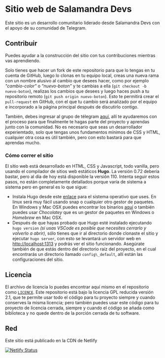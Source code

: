 # Sitio web de Salamandra Devs

Este sitio es un desarrollo comunitario liderado desde Salamandra Devs con el apoyo de su comunidad de Telegram.

## Contribuir

Puedes ayudar a la construcción del sitio con tus contribuciones mientras vas aprendiendo. 

Solo tienes que hacer un fork de este repositorio para que lo tengas en tu cuenta de GitHub, luego lo clonas en tu equipo local, creas una nueva rama con un nombre alusivo al cambio que desees hacer, como por ejemplo _"cambio-color"_ o _"nuevo-boton"_ y te cambias a ella (`git checkout -b nuevo-boton`), realizas los cambios que desees y luego haces push a tu repositorio remoto (`git push origin nuevo-boton`). Esto te permitirá crear el `pull-request` en GitHub, con el que tu cambio será analizado por el equipo e incorporado a la página principal después de discutirlo contigo. 

También, debes ingresar al grupo de télegram [aquí](https://t.me/salamandradevs), allí te ayudaremos con el proceso para que finalmente te hagas parte del proyecto y aprendas junto con la comunidad. No es necesario que seas un desarrollador experiemtado, solo que tengas unos fundamentos mínimos de CSS y HTML, cualquier otra cosa es útil también, pero con esto bastará para que aprendas mucho.

### Cómo correr el sitio

El sitio web está desarrollado en HTML, CSS y Javascript, todo vanilla, pero usando el compilador de sitios web estáticos **Hugo**. La versión 0.72 debería bastar, pero al día de hoy está disponible la versión 110. Intenta seguir estos pasos, no están completamente detallados porque varía de sistema a sistema pero en general es lo que sigue:

- Instala Hugo desde este [enlace](https://gohugo.io/installation/) para el sistema operativo que uses. En linux será muy fácil usando snap o cualquier otro gestor de paquetes. En Windows y Mac OSX puedes encontrar los binarios [aquí](https://github.com/gohugoio/hugo/releases/) o también puedes usar _Chocolatey_ que es un gestor de paquetes en Windows o _Homebrew_ en Mac OSX.
- Después de que hayas probado que Hugo esté instalado ejecutando `hugo version` _(si usas VSCode es posible que necesites cerrarlo y volverlo a abrir)_, sólo tienes que ir al directorio donde clonaste el sitio y ejecutar `hugo server`, con esto se levantará un servidor web en [http://localhost:1313](http://localhost:1313) y podrás ver el sitio funcionando. Asegúrate también de que estás dentro del directorio raíz del proyecto, en el cual encontrarás un directorio llamado `config\_default`, allí están las configuraciones del sitio.

## Licencia
El archivo de licencia lo puedes encontrar aquí mismo en el repositorio como [`LICENCE`](https://github.com/SalamandraDevs/salamandradevs/blob/main/LICENSE). Este repositorio está bajo la licencia GPL reducida versión 2.1, que te permite usar todo el código para tu proyecto siempre y cuando conserves la misma licencia; pero también puedes usar este código para tu proyecto de licencia cerrada, siempre y cuando el código se añada como biblioteca y no quede dentro de la porción cerrada de tu software.

## Red

Este sitio está publicado en la CDN de Netlify

[![Netlify Status](https://api.netlify.com/api/v1/badges/fa212863-f227-4f0d-9260-a24049a95c0e/deploy-status)](https://app.netlify.com/sites/salamandradevs/deploys)


